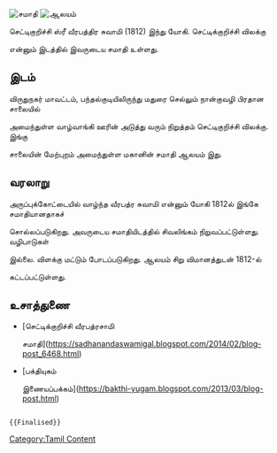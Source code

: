 ![சமாதி](செட்டிக்குறிச்சி.jpg "சமாதி") ![ஆலயம்](செட்டிக்குறிச்சி2.jpg "ஆலயம்")
செட்டிகுறிச்சி ஸ்ரீ வீரபத்திர சுவாமி (1812) இந்து யோகி. செட்டிக்குறிச்சி விலக்கு
என்னும் இடத்தில் இவருடைய சமாதி உள்ளது.

## இடம்

விருதுநகர் மாவட்டம், பந்தல்குடியிலிருந்து மதுரை செல்லும் நான்குவழி பிரதான சாலையில்
அமைந்துள்ள வாழ்வாங்கி ஊரின் அடுத்து வரும் நிறுத்தம் செட்டிகுறிச்சி விலக்கு. இங்கு
சாலையின் மேற்புறம் அமைந்துள்ள மகானின் சமாதி ஆலயம் இது.

## வரலாறு

அருப்புக்கோட்டையில் வாழ்ந்த வீரபத்ர சுவாமி என்னும் யோகி 1812ல் இங்கே சமாதியானதாகச்
சொல்லப்படுகிறது. அவருடைய சமாதியிடத்தில் சிவலிங்கம் நிறுவப்பட்டுள்ளது. வழிபாடுகள்
இல்லை. விளக்கு மட்டும் போடப்படுகிறது. ஆலயம் சிறு விமானத்துடன் 1812-ல்
கட்டப்பட்டுள்ளது.

## உசாத்துணை

-   [செட்டிக்குறிச்சி வீரபத்ரசாமி
    சமாதி](https://sadhanandaswamigal.blogspot.com/2014/02/blog-post_6468.html)
-   [பக்தியுகம்
    இணையப்பக்கம்](https://bakthi-yugam.blogspot.com/2013/03/blog-post.html)

```{=mediawiki}
{{Finalised}}
```
[Category:Tamil Content](Category:Tamil_Content "wikilink")
